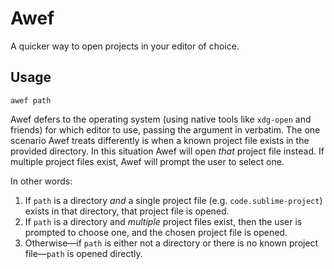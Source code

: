 # Awef

A quicker way to open projects in your editor of choice.

## Usage

```
awef path
```

Awef defers to the operating system (using native tools like `xdg-open` and
friends) for which editor to use, passing the argument in verbatim. The one
scenario Awef treats differently is when a known project file exists in the
provided directory. In this situation Awef will open _that_ project file
instead. If multiple project files exist, Awef will prompt the user to select
one.

In other words:

1. If `path` is a directory _and_ a single project file (e.g.
`code.sublime-project`) exists in that directory, that project file is opened.
1. If `path` is a directory and _multiple_ project files exist, then the user
is prompted to choose one, and the chosen project file is opened.
1. Otherwise—if `path` is either not a directory or there is no known project
file—`path` is opened directly.
